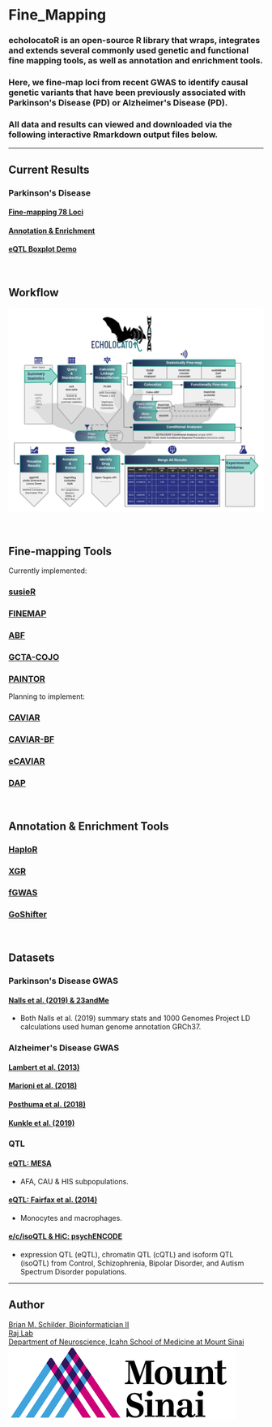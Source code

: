 # Fine_Mapping

### echolocatoR is an open-source R library that wraps, integrates and extends several commonly used genetic and functional fine mapping tools, as well as annotation and enrichment tools. 
### Here, we fine-map loci from recent GWAS to identify causal genetic variants that have been previously associated with Parkinson's Disease (PD) or Alzheimer's Disease (PD).  
### All data and results can viewed and downloaded via the following interactive Rmarkdown output files below.  


<hr>

## Current Results  
### Parkinson's Disease  
#### [Fine-mapping 78 Loci](https://rajlabmssm.github.io/Fine_Mapping/Fine_Mapping_PD.html)  
#### [Annotation & Enrichment](https://rajlabmssm.github.io/Fine_Mapping/Fine_Mapping.Enrichment.html)  
#### [eQTL Boxplot Demo](https://rajlabmssm.github.io/Fine_Mapping/eQTL_boxplots_demo.html)

<br>

## Workflow  

![echoFlow](./echolocatoR/images/echolocatoR_Flowchart.png)

<br>

## Fine-mapping Tools  

Currently implemented:  
### [susieR](https://github.com/stephenslab/susieR)  
### [FINEMAP](http://www.christianbenner.com)  
### [ABF](https://cran.r-project.org/web/packages/coloc/vignettes/vignette.html)
### [GCTA-COJO](https://cnsgenomics.com/software/gcta/#COJO)
### [PAINTOR](https://github.com/gkichaev/PAINTOR_V3.0)  

Planning to implement:  
### [CAVIAR](http://genetics.cs.ucla.edu/caviar/)  
### [CAVIAR-BF](https://www.ncbi.nlm.nih.gov/pubmed/25948564)  
### [eCAVIAR](http://genetics.cs.ucla.edu/caviar/)  
### [DAP](https://github.com/xqwen/dap)  

<br>

## Annotation & Enrichment Tools  

### [HaploR](https://cran.r-project.org/web/packages/haploR/vignettes/haplor-vignette.html)  
### [XGR](http://xgr.r-forge.r-project.org)  
### [fGWAS](https://github.com/joepickrell/fgwas)  
### [GoShifter](https://github.com/immunogenomics/goshifter)  

<br>


## Datasets

### Parkinson's Disease GWAS  
#### [Nalls et al. (2019) & 23andMe](https://www.biorxiv.org/content/10.1101/388165v3)  
- Both Nalls et al. (2019) summary stats and 1000 Genomes Project LD calculations used human genome annotation GRCh37.

### Alzheimer's Disease GWAS

#### [Lambert et al. (2013)](https://www.nature.com/articles/ng.2802)
#### [Marioni et al. (2018)](https://www.nature.com/articles/s41398-018-0150-6)
#### [Posthuma et al. (2018)](https://www.nature.com/articles/s41588-018-0311-9)
#### [Kunkle et al. (2019)](https://www.nature.com/articles/s41588-019-0358-2)


### QTL

#### [eQTL: MESA](https://www.nhlbi.nih.gov/science/multi-ethnic-study-atherosclerosis-mesa)  
- AFA, CAU & HIS subpopulations.    

#### [eQTL: Fairfax et al. (2014)](https://science.sciencemag.org/content/343/6175/1246949)  
- Monocytes and macrophages.  

#### [e/c/isoQTL & HiC: psychENCODE](http://resource.psychencode.org)  
- expression QTL (eQTL), chromatin QTL (cQTL) and isoform QTL (isoQTL) from Control, Schizophrenia, Bipolar Disorder, and Autism Spectrum Disorder populations.  


<hr>

## Author

<a href="https://bschilder.github.io/BMSchilder/" target="_blank">Brian M. Schilder, Bioinformatician II</a>  
<a href="https://rajlab.org" target="_blank">Raj Lab</a>  
<a href="https://icahn.mssm.edu/about/departments/neuroscience" target="_blank">Department of Neuroscience, Icahn School of Medicine at Mount Sinai</a>  
![Sinai](./web/images/sinai.png)

